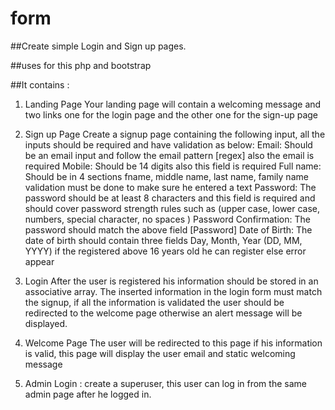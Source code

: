 # form

##Create simple Login and Sign up pages.

##uses for this php and bootstrap

##It contains :

1. Landing Page 
Your landing page will contain a welcoming message and two links one for the login page and the other one for the sign-up page 

2. Sign up Page 
Create a signup page containing the following input, all the inputs should be required and have validation as below:
Email: Should be an email input and follow the email pattern [regex] also the email is required
Mobile: Should be 14 digits also this field is required 
Full name: Should be in 4 sections fname, middle name, last name, family name validation must be done to make sure he entered a text 
Password: The password should be at least 8 characters and this field is required and should cover password strength rules such as (upper case, lower case, numbers, special character, no spaces ) 
Password Confirmation: The password should match the above field [Password]
Date of Birth: The date of birth should contain three fields Day, Month, Year (DD, MM, YYYY) if the registered above 16 years old he can register else error appear 

3.  Login
After the user is registered his information should be stored in an associative array. The inserted information in the login form must match the signup, if all the information is validated the user should be redirected to the welcome page otherwise an alert message will be displayed.

4. Welcome Page 
The user will be redirected to this page if his information is valid, this page will display the user email and static welcoming message 

5. Admin Login : 
 create a superuser, this user can log in from the same admin page after he logged in.  
